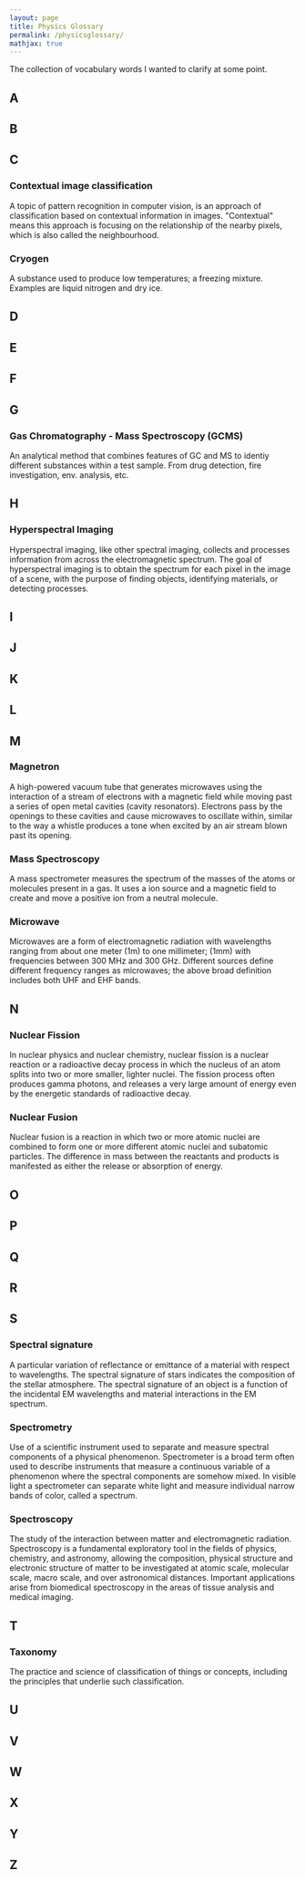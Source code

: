 ```yaml
---
layout: page
title: Physics Glossary
permalink: /physicsglossary/
mathjax: true
---
```


The collection of vocabulary words I wanted to clarify at some point.

## A

## B

## C

### Contextual image classification
A topic of pattern recognition in computer vision, is an approach of classification based on contextual information in 
images. "Contextual" means this approach is focusing on the relationship of the nearby pixels, which is also called 
the neighbourhood.

### Cryogen
A substance used to produce low temperatures; a freezing mixture. Examples are liquid nitrogen and dry ice.

## D

## E

## F

## G

### Gas Chromatography - Mass Spectroscopy (GCMS)
An analytical method that combines features of GC and MS to identiy different substances within a test sample. From drug detection, fire investigation, env. analysis, etc. 

## H

### Hyperspectral Imaging
Hyperspectral imaging, like other spectral imaging, collects and processes information from across the electromagnetic 
spectrum. The goal of hyperspectral imaging is to obtain the spectrum for each pixel in the image of a scene, with the 
purpose of finding objects, identifying materials, or detecting processes.

## I

## J

## K

## L

## M

### Magnetron
A high-powered vacuum tube that generates microwaves using the interaction of a stream of electrons with a magnetic field while moving past a series of open metal cavities (cavity resonators). Electrons pass by the openings to these cavities and cause microwaves to oscillate within, similar to the way a whistle produces a tone when excited by an air stream blown past its opening.

### Mass Spectroscopy
A mass spectrometer measures the spectrum of the masses of the atoms or molecules present in a gas. It uses a ion 
source and a magnetic field to create and move a positive ion from a neutral molecule.

### Microwave
Microwaves are a form of electromagnetic radiation with wavelengths ranging from about one meter (1m) to one millimeter; 
(1mm) with frequencies between 300 MHz and 300 GHz. Different sources define different frequency ranges as microwaves; 
the above broad definition includes both UHF and EHF bands.

## N

### Nuclear Fission
In nuclear physics and nuclear chemistry, nuclear fission is a nuclear reaction or a radioactive decay process in which
 the nucleus of an atom splits into two or more smaller, lighter nuclei. The fission process often produces gamma 
 photons, and releases a very large amount of energy even by the energetic standards of radioactive decay.
 
### Nuclear Fusion
Nuclear fusion is a reaction in which two or more atomic nuclei are combined to form one or more different atomic nuclei 
and subatomic particles. The difference in mass between the reactants and products is manifested as either the release 
or absorption of energy.

## O

## P

## Q

## R

## S

### Spectral signature
A particular variation of reflectance or emittance of a material with respect to wavelengths. The spectral signature of 
stars indicates the composition of the stellar atmosphere. The spectral signature of an object is a function of the
incidental EM wavelengths and material interactions in the EM spectrum.

### Spectrometry
Use of a scientific instrument used to separate and measure spectral components of a physical phenomenon. Spectrometer 
is a broad term often used to describe instruments that measure a continuous variable of a phenomenon where the spectral 
components are somehow mixed. In visible light a spectrometer can separate white light and measure individual narrow 
bands of color, called a spectrum.

### Spectroscopy
The study of the interaction between matter and electromagnetic radiation. Spectroscopy is a fundamental exploratory 
tool in the fields of physics, chemistry, and astronomy, allowing the composition, physical structure and electronic 
structure of matter to be investigated at atomic scale, molecular scale, macro scale, and over astronomical distances. 
Important applications arise from biomedical spectroscopy in the areas of tissue analysis and medical imaging.

## T

### Taxonomy
The practice and science of classification of things or concepts, including the principles that underlie such 
classification.

## U

## V

## W

## X

## Y

## Z


